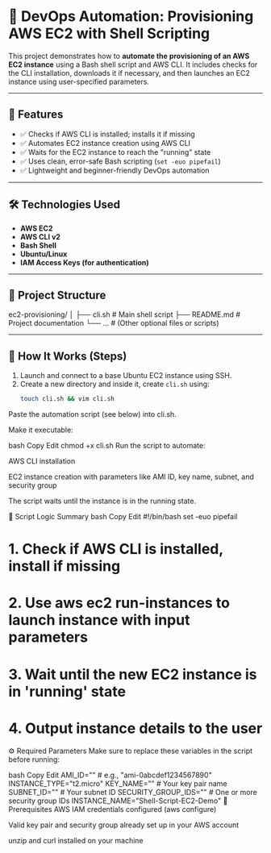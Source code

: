 # 🚀 DevOps Automation: Provisioning AWS EC2 with Shell Scripting

This project demonstrates how to **automate the provisioning of an AWS EC2 instance** using a Bash shell script and AWS CLI. It includes checks for the CLI installation, downloads it if necessary, and then launches an EC2 instance using user-specified parameters.

---

## 📌 Features

- ✅ Checks if AWS CLI is installed; installs it if missing
- ✅ Automates EC2 instance creation using AWS CLI
- ✅ Waits for the EC2 instance to reach the "running" state
- ✅ Uses clean, error-safe Bash scripting (`set -euo pipefail`)
- ✅ Lightweight and beginner-friendly DevOps automation

---

## 🛠 Technologies Used

- **AWS EC2**
- **AWS CLI v2**
- **Bash Shell**
- **Ubuntu/Linux**
- **IAM Access Keys (for authentication)**

---

## 📂 Project Structure

ec2-provisioning/
│
├── cli.sh # Main shell script
├── README.md # Project documentation
└── ... # (Other optional files or scripts)
                     
---

## 🔧 How It Works (Steps)

1. Launch and connect to a base Ubuntu EC2 instance using SSH.
2. Create a new directory and inside it, create `cli.sh` using:
   ```bash
   touch cli.sh && vim cli.sh
Paste the automation script (see below) into cli.sh.

Make it executable:

bash
Copy
Edit
chmod +x cli.sh
Run the script to automate:

AWS CLI installation

EC2 instance creation with parameters like AMI ID, key name, subnet, and security group

The script waits until the instance is in the running state.

🧠 Script Logic Summary
bash
Copy
Edit
#!/bin/bash
set -euo pipefail

# 1. Check if AWS CLI is installed, install if missing
# 2. Use aws ec2 run-instances to launch instance with input parameters
# 3. Wait until the new EC2 instance is in 'running' state
# 4. Output instance details to the user
⚙️ Required Parameters
Make sure to replace these variables in the script before running:

bash
Copy
Edit
AMI_ID=""             # e.g., "ami-0abcdef1234567890"
INSTANCE_TYPE="t2.micro"
KEY_NAME=""           # Your key pair name
SUBNET_ID=""          # Your subnet ID
SECURITY_GROUP_IDS="" # One or more security group IDs
INSTANCE_NAME="Shell-Script-EC2-Demo"
🔐 Prerequisites
AWS IAM credentials configured (aws configure)

Valid key pair and security group already set up in your AWS account

unzip and curl installed on your machine
